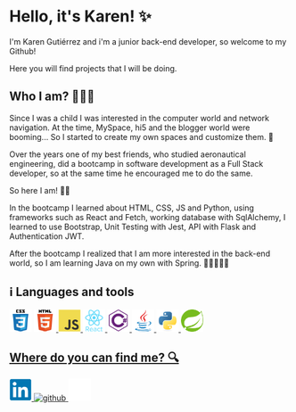 # Hello, it's Karen! ✨

I'm Karen Gutiérrez and i'm a junior back-end developer, so welcome to my Github! 

Here you will find projects that I will be doing.

## Who I am? 🙋🏽‍♀️

Since I was a child I was interested in the computer world and network navigation. At the time, MySpace, hi5 and the blogger world were booming... So I started to create my own spaces and customize them. 👾​


Over the years one of my best friends, who studied aeronautical engineering, did a bootcamp in software development as a Full Stack developer, so at the same time he encouraged me to do the same.

So here I am! 🌸​🌸

In the bootcamp I learned about HTML, CSS, JS and Python, using frameworks such as React and Fetch, working database with SqlAlchemy, I learned to use Bootstrap, Unit Testing with Jest, API with Flask and Authentication JWT.

After the bootcamp I realized that I am more interested in the back-end world, so I am learning Java on my own with Spring. ​🙌🏽​👩🏽‍💻

## ℹ️​  Languages and tools

 <img src="https://raw.githubusercontent.com/devicons/devicon/master/icons/css3/css3-original-wordmark.svg" alt="css3" width="40" height="40"/> </a> </a> </a> <a href="https://www.w3.org/html/" target="_blank"> <img src="https://raw.githubusercontent.com/devicons/devicon/master/icons/html5/html5-original-wordmark.svg" alt="html5" width="40" height="40"/> </a> <a href="https://developer.mozilla.org/en-US/docs/Web/JavaScript" target="_blank"> <img src="https://raw.githubusercontent.com/devicons/devicon/master/icons/javascript/javascript-original.svg" alt="javascript" width="40" height="40"/> </a> <a href="https://reactjs.org/" target="_blank"> <img src="https://raw.githubusercontent.com/devicons/devicon/master/icons/react/react-original-wordmark.svg" alt="react" width="40" height="40"/> <a href="https://reactjs.org/" target="_blank"> <img src="https://raw.githubusercontent.com/devicons/devicon/55609aa5bd817ff167afce0d965585c92040787a/icons/csharp/csharp-line.svg" alt="csharp" width="40" height="40"/> </a> </a> </a> <a href="https://learn.microsoft.com/es-es/dotnet/csharp/tour-of-csharp/" target="_blank"> <img src="https://raw.githubusercontent.com/devicons/devicon/55609aa5bd817ff167afce0d965585c92040787a/icons/java/java-original.svg" alt="java" width="40" height="40"/> </a> </a> </a> <a href="https://spring.io/" target="_blank"> <img src="https://raw.githubusercontent.com/devicons/devicon/55609aa5bd817ff167afce0d965585c92040787a/icons/python/python-original.svg" alt="python" width="40" height="40"/> </a> </a> </a> <a href="https://es.python.org/" target="_blank"> <img src="https://raw.githubusercontent.com/devicons/devicon/55609aa5bd817ff167afce0d965585c92040787a/icons/spring/spring-original.svg" alt="spring" width="40" height="40"/> </a> </a> </a> <a href="https://spring.io/" target="_blank">

 ## Where do you can find me?  🔍​

<a href="https://www.linkedin.com/in/karengutierrez5/" target="_blank"> <img src="https://raw.githubusercontent.com/devicons/devicon/55609aa5bd817ff167afce0d965585c92040787a/icons/linkedin/linkedin-original.svg" alt="linkedin" width="40" height="40"/> </a>  <a href="https://github.com/KARENNGB" target="_blank"> <img src="https://upload.wikimedia.org/wikipedia/commons/thumb/a/ae/Github-desktop-logo-symbol.svg/2048px-Github-desktop-logo-symbol.svg.png" alt="github" width="40" height="40"/> </a>  <a href="https://twitter.com/massatardkaren" target="_blank"> <img src="https://raw.githubusercontent.com/devicons/devicon/55609aa5bd817ff167afce0d965585c92040787a/icons/twitter/twitter-original.svg" alt="twitter" width="40" height="40"/> </a> 

